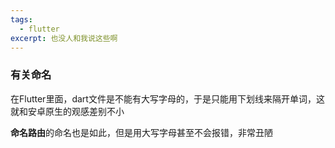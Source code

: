 ```yaml
---
tags:
  - flutter
excerpt: 也没人和我说这些啊
---
```

### 有关命名

在Flutter里面，dart文件是不能有大写字母的，于是只能用下划线来隔开单词，这就和安卓原生的观感差别不小

**命名路由**的命名也是如此，但是用大写字母甚至不会报错，非常丑陋